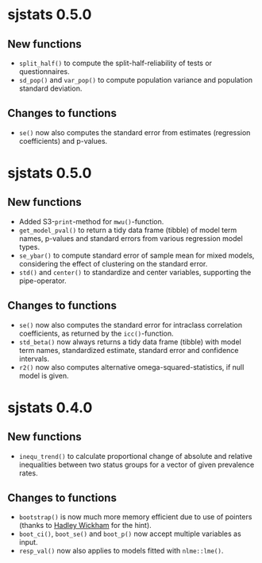 # sjstats 0.5.0

## New functions

* `split_half()` to compute the split-half-reliability of tests or questionnaires.
* `sd_pop()` and `var_pop()` to compute population variance and population standard deviation.

## Changes to functions

* `se()` now also computes the standard error from estimates (regression coefficients) and p-values.

# sjstats 0.5.0

## New functions

* Added S3-`print`-method for `mwu()`-function.
* `get_model_pval()` to return a tidy data frame (tibble) of model term names, p-values and standard errors from various regression model types.
* `se_ybar()` to compute standard error of sample mean for mixed models, considering the effect of clustering on the standard error.
* `std()` and `center()` to standardize and center variables, supporting the pipe-operator.

## Changes to functions

* `se()` now also computes the standard error for intraclass correlation coefficients, as returned by the `icc()`-function.
* `std_beta()` now always returns a tidy data frame (tibble) with model term names, standardized estimate, standard error and confidence intervals.
* `r2()` now also computes alternative omega-squared-statistics, if null model is given.

# sjstats 0.4.0

## New functions
* `inequ_trend()` to calculate proportional change of absolute and relative inequalities between two status groups for a vector of given prevalence rates.


## Changes to functions

* `bootstrap()` is now much more memory efficient due to use of pointers (thanks to [Hadley Wickham](https://twitter.com/hadleywickham) for the hint).
* `boot_ci()`, `boot_se()` and `boot_p()` now accept multiple variables as input.
* `resp_val()` now also applies to models fitted with `nlme::lme()`.
